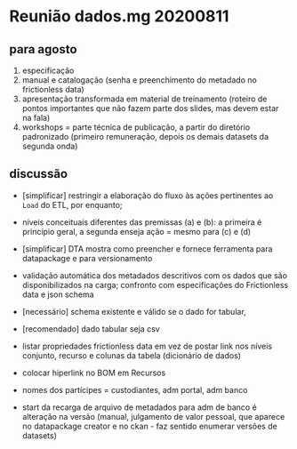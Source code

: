 # Reunião dados.mg 20200811

## para agosto

1. especificação
2. manual e catalogação (senha e preenchimento do metadado no frictionless data)
3. apresentação transformada em material de treinamento (roteiro de pontos importantes que não fazem parte dos slides, mas devem estar na fala)
4. workshops = parte técnica de publicação, a partir do diretório padronizado (primeiro remuneração, depois os demais datasets da segunda onda)

## discussão

* [simplificar] restringir a elaboração do fluxo às ações pertinentes ao `Load` do ETL, por enquanto;

* níveis conceituais diferentes das premissas (a) e (b): a primeira é princípio geral, a segunda enseja ação = mesmo para (c) e (d)

* [simplificar] DTA mostra como preencher e fornece ferramenta para datapackage e para versionamento

* validação automática dos metadados descritivos com os dados que são disponibilizados na carga; confronto com especificações do Frictionless data e json schema

* [necessário] schema existente e válido se o dado for tabular,

* [recomendado] dado tabular seja csv 

* listar propriedades frictionless data em vez de postar link nos níveis conjunto, recurso e colunas da tabela (dicionário de dados)

* colocar hiperlink no BOM em Recursos

* nomes dos partícipes = custodiantes, adm portal, adm banco

* start da recarga de arquivo de metadados para adm de banco é alteração na versão (manual, julgamento de valor pessoal, que aparece no datapackage creator e no ckan - faz sentido enumerar versões de datasets)